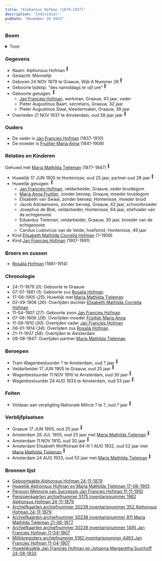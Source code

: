 ```yaml
---
title: "Alphonsus Hofman (1879-1937)"
description: "Individual"
pubDate: "November 20 2024"
---
```


### Boom
<details><summary>Toon</summary>

![test](https://www.plantuml.com/plantuml/svg/bPHjRzem4CVV-rESsXTxXPG7M0X2jA62RaWmjBMJfcb2Jd8b7ew3R4S8LNptESGyjYhiLPApx-vtzx_BlT9KwZBdH2sOM599SuXfifZBeXJfGy4B2LfIeSmH2aqobY8aJ2OSwtVCbteDEUOnIbMRb4Q9XLulaHn5JJXL2bu90FGBcQ9yobYo4AXKjvjJ9dezyCc6a4ymtQPIfFQu6L41GuEGC5JmfNZ9gRW1gk2hupX-2-1su0zRmxu9_Vh2aASRw7PY6gzdSQ4rnquFt3QCeebv-04yIahBrT5LjIWvdr6HpX9PA1KN1gdoSU77O0fkw3exdysEQ2XBzbSpb32cab68XA07fD0W3Vi3V-1_YDHqJJ52es1AuMMU0ABdHuFZjD_WT3ihJ5CcvbLS64U_JFGWs08D3P3RWblEvfbU8-V5oa1jYErTes5l44j-C5XFOp17NiidksmHNsQ5KEMv5kOEx9Myh8dNXCctdnLfUBKcdblxX4R7AA_6BALvDJCMhLPZJ7N6U4hXoOJ34yBW6cbCbj7pPDl3_rAeRHLgdiAz9r9GPmYTrbwbTl1M9Uiwu4pH67LsAEsXa0AvAVPCWy2zfi8xkBkYsNR-dS_lbVF1Kdg1TzLIkX1DlrS9ZljrUI-RzIw7eNl2PIVG3d0x85RmWy5skM4RTVRj4Tk_nc_p4qjH_DaVa7iKgVb5_WC0)
</details>

### Gegevens
- Naam: Alphonsus Hofman <sup><a href="../s00422/" style="text-decoration:none" title="Geboorteakte Alphonsus Hofman 24-11-1879">:link:</a></sup>
- Geslacht: Mannelijk
- Geboren 24 NOV 1879 te Graauw, Wijk A Nummer 26 <sup><a href="../s00422/" style="text-decoration:none" title="Geboorteakte Alphonsus Hofman 24-11-1879">:link:</a></sup>
- Geboorte tijdstip: "des namiddags te vijf ure" <sup><a href="../s00422/" style="text-decoration:none" title="Geboorteakte Alphonsus Hofman 24-11-1879">:link:</a></sup>
- Geboorte getuigen: <sup><a href="../s00422/" style="text-decoration:none" title="Geboorteakte Alphonsus Hofman 24-11-1879">:link:</a></sup>
  - [Jan Francies Hofman](../i00035/), werkman, Graauw, 43 jaar, vader
  - Pieter Augustinus Baart, secretaris, Graauw, 32 jaar
  - Pieter Augustinus Staal, kleedermaker, Graauw, 39 jaar
- Overleden 21 NOV 1937 te Amsterdam, oud 58 jaar jaar <sup><a href="../s00449/" style="text-decoration:none" title="Pensioenkaarten archiefnummer 5175 inventarisnummer 1982 Alphonsus Hofman 24-11-1879">:link:</a></sup>

### Ouders
- De vader is [Jan Francies Hofman](../i00035/) (1837-1910)
- De moeder is [Fruijtier Maria Anna](../i00039/) (1841-1908)

### Relaties en Kinderen

Gehuwd met [Maria Mathilda Tieleman](../i00257/) (1877-1947) <sup><a href="../s00426/" style="text-decoration:none" title="Huwelijk Alphonsus Hofman en Maria Mathilda Tieleman 17-06-1905">:link:</a></sup>
- Huwelijk 17 JUN 1905 te Hontenisse, oud 25 jaar, partner oud 28 jaar <sup><a href="../s00426/" style="text-decoration:none" title="Huwelijk Alphonsus Hofman en Maria Mathilda Tieleman 17-06-1905">:link:</a></sup>
- Huwelijk getuigen:  <sup><a href="../s00426/" style="text-decoration:none" title="Huwelijk Alphonsus Hofman en Maria Mathilda Tieleman 17-06-1905">:link:</a></sup>
  - [Jan Francies Hofman](../i00035/), veldarbeider, Graauw, vader bruidegom
  - [Maria Anna Fruijtier](../i00039/), zonder beroep, Graauw, moeder bruidegom
  - Elisabeth van Swaal, zonder beroep, Hontenisse, moeder bruid
  - Jacob Adriaansens, zonder beroep, Graauw, 42 jaar, schoonbroeder
  - Josephus de Blok, veldarbeider, Hontenisse, 64 jaar, stiefvader van de echtgenoote
  - Eduardus Tieleman, veldarbeider, Graauw, 30 jaar, broeder van de echtgenoote
  - Carolus Ludovicus van de Velde, hoefsmid, Hontenisse, 49 jaar
- Kind [Elisabeth Mathilda Cornelia Hofman](../i00271/) (?-1906)
- Kind [Jan Francies Hofman](../i00272/) (1907-1991)

### Broers en zussen
- [Rosalia Hofman](../i00254/) (1881-1914)

### Chronologie
- 24-11-1879 (<i>0</i>): Geboorte te Graauw
- 07-07-1881 (<i>1</i>): Geboorte zus [Rosalia Hofman](../i00254/)
- 17-06-1905 (<i>25</i>): Huwelijk met [Maria Mathilda Tieleman](../i00257/)
- 02-09-1906 (<i>26</i>): Overlijden dochter [Elisabeth Mathilda Cornelia Hofman](../i00271/)
- 11-04-1907 (<i>27</i>): Geboorte zoon [Jan Francies Hofman](../i00272/)
- 07-08-1908 (<i>28</i>): Overlijden moeder [Fruijtier Maria Anna](../i00039/)
- 11-09-1910 (<i>30</i>): Overlijden vader [Jan Francies Hofman](../i00035/)
- 06-01-1914 (<i>34</i>): Overlijden zus [Rosalia Hofman](../i00254/)
- 21-11-1937 (<i>58</i>): Overlijden te Amsterdam
- 08-08-1947: Overlijden partner [Maria Mathilda Tieleman](../i00257/)

### Beroepen
- Tram Wagenbestuurder ? te Amsterdam, oud ? jaar <sup><a href="../s00449/" style="text-decoration:none" title="Pensioenkaarten archiefnummer 5175 inventarisnummer 1982 Alphonsus Hofman 24-11-1879">:link:</a></sup>
- Veldarbeider 17 JUN 1905 te Graauw, oud 25 jaar <sup><a href="../s00426/" style="text-decoration:none" title="Huwelijk Alphonsus Hofman en Maria Mathilda Tieleman 17-06-1905">:link:</a></sup>
- Wagenbestuurder 11 NOV 1910 te Amsterdam, oud 30 jaar <sup><a href="../s00429/" style="text-decoration:none" title="Persoon Memorie van Successie Jan Francies Hofman 11-11-1910">:link:</a></sup>
- Wagenbestuurder 24 AUG 1933 te Amsterdam, oud 53 jaar <sup><a href="../s00454/" style="text-decoration:none" title="Huwelijksakte Jan Francies Hofman en Johanna Margaretha Suurhoff 24-08-1933">:link:</a></sup>

### Feiten
- Voldaan aan verpligting Nationale Milicie ? te ?, oud ? jaar <sup><a href="../s00426/" style="text-decoration:none" title="Huwelijk Alphonsus Hofman en Maria Mathilda Tieleman 17-06-1905">:link:</a></sup>

### Verblijfplaatsen
- Graauw  17 JUN 1905, oud 25 jaar  <sup><a href="../s00426/" style="text-decoration:none" title="Huwelijk Alphonsus Hofman en Maria Mathilda Tieleman 17-06-1905">:link:</a></sup>
- Amsterdam  26 JUL 1905, oud 25 jaar met [Maria Mathilda Tieleman](../i00257/) <sup><a href="../s00451/" style="text-decoration:none" title="Archiefkaarten archiefnummer 30238 inventarisnummer 811 Maria Mathilda Tieleman 21-06-1877">:link:</a></sup>
- Amsterdam  11 NOV 1910, oud 30 jaar  <sup><a href="../s00429/" style="text-decoration:none" title="Persoon Memorie van Successie Jan Francies Hofman 11-11-1910">:link:</a></sup>
- Amsterdam Elisabeth Wolffstraat 84-III 1 AUG 1932, oud 52 jaar met [Maria Mathilda Tieleman](../i00257/) <sup><a href="../s00451/" style="text-decoration:none" title="Archiefkaarten archiefnummer 30238 inventarisnummer 811 Maria Mathilda Tieleman 21-06-1877">:link:</a></sup>
- Amsterdam  24 AUG 1933, oud 53 jaar met [Maria Mathilda Tieleman](../i00257/) <sup><a href="../s00454/" style="text-decoration:none" title="Huwelijksakte Jan Francies Hofman en Johanna Margaretha Suurhoff 24-08-1933">:link:</a></sup>

### Bronnen lijst
- [Geboorteakte Alphonsus Hofman 24-11-1879](../s00422/)
- [Huwelijk Alphonsus Hofman en Maria Mathilda Tieleman 17-06-1905](../s00426/)
- [Persoon Memorie van Successie Jan Francies Hofman 11-11-1910](../s00429/)
- [Pensioenkaarten archiefnummer 5175 inventarisnummer 1982 Alphonsus Hofman 24-11-1879](../s00449/)
- [Archiefkaarten archiefnummer 30238 inventarisnummer 352 Alphonsus Hofman 24-11-1879](../s00450/)
- [Archiefkaarten archiefnummer 30238 inventarisnummer 811 Maria Mathilda Tieleman 21-06-1877](../s00451/)
- [Archiefkaarten archiefnummer 30238 inventarisnummer 1495 Jan Francies Hofman 11-04-1907](../s00452/)
- [Militieregisters archiefnummer 5182 inventarisnummer 4463 Jan Francies Hofman 11-04-1907 ](../s00453/)
- [Huwelijksakte Jan Francies Hofman en Johanna Margaretha Suurhoff 24-08-1933](../s00454/)